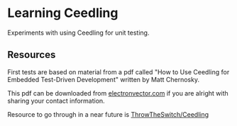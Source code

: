 # Learning Ceedling

Experiments with using Ceedling for unit testing.

## Resources

First tests are based on material from a pdf called "How to Use Ceedling for Embedded Test-Driven Development" written by Matt Chernosky.

This pdf can be downloaded from [electronvector.com](http://www.electronvector.com/how-to-use-ceedling-for-embedded-test-driven-development) if you are alright with sharing your contact information.

Resource to go through in a near future is [ThrowTheSwitch/Ceedling](https://github.com/ThrowTheSwitch/Ceedling/blob/master/docs/CeedlingPacket.md)

